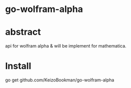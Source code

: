 go-wolfram-alpha
====

abstract
====

api for wolfram alpha & will be implement for mathematica.


Install
====

go get github.com/KeizoBookman/go-wolfram-alpha


